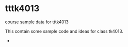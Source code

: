 # tttk4013
course sample data for tttk4013

This contain some sample code and ideas for class tk4013. 

* 
